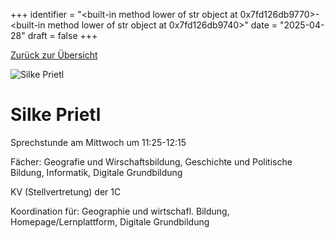 
+++
identifier = "<built-in method lower of str object at 0x7fd126db9770>-<built-in method lower of str object at 0x7fd126db9740>"
date = "2025-04-28"
draft = false
+++

 [Zurück zur Übersicht](/schule/personen/)

<div class="row">
<div class="column">
<img src="/images/personal/Prietl.jpg" alt="Silke Prietl"> 
</div>
<div class="column">

# Silke Prietl

Sprechstunde am Mittwoch um 11:25-12:15

Fächer: Geografie und Wirschaftsbildung,  Geschichte und Politische Bildung,  Informatik,  Digitale Grundbildung



KV (Stellvertretung) der 1C







Koordination für: Geographie und wirtschafl. Bildung, Homepage/Lernplattform, Digitale Grundbildung

</div>
</div> 

